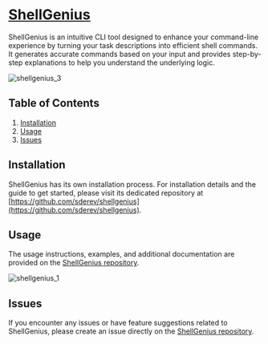 # [ShellGenius](https://github.com/sderev/shellgenius)

ShellGenius is an intuitive CLI tool designed to enhance your command-line experience by turning your task descriptions into efficient shell commands. It generates accurate commands based on your input and provides step-by-step explanations to help you understand the underlying logic.

![shellgenius_3](https://github.com/sderev/llm-toolbox/assets/24412384/9c62d540-1a56-41d6-8800-d3b094a40dfb)

<!-- TOC -->
## Table of Contents

1. [Installation](#installation)
1. [Usage](#usage)
1. [Issues](#issues)
<!-- /TOC -->

## Installation

ShellGenius has its own installation process. For installation details and the guide to get started, please visit its dedicated repository at [https://github.com/sderev/shellgenius](https://github.com/sderev/shellgenius).

## Usage

The usage instructions, examples, and additional documentation are provided on the [ShellGenius repository](https://github.com/sderev/shellgenius).

![shellgenius_1](https://github.com/sderev/llm-toolbox/assets/24412384/9b3c99f7-81a7-4305-9b85-cfd01b7252d4)

## Issues

If you encounter any issues or have feature suggestions related to ShellGenius, please create an issue directly on the [ShellGenius repository](https://github.com/sderev/shellgenius).
